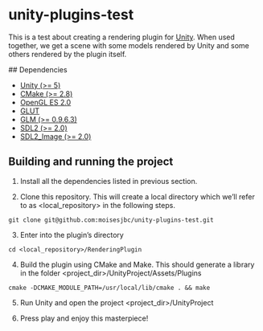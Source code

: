 # unity-plugins-test

This is a test about creating a rendering plugin for [Unity](http://unity3d.com). When used together, we get a scene with some models rendered by Unity and some others rendered by the plugin itself.

## Dependencies

* [Unity (>= 5)](http://unity3d.com)
* [CMake (>= 2.8)](http://www.cmake.org)
* [OpenGL ES 2.0](https://www.khronos.org/opengles/2_X/)
* [GLUT](https://www.opengl.org/resources/libraries/glut/)
* [GLM (>= 0.9.6.3)](http://glm.g-truc.net/0.9.6/index.html)
* [SDL2 (>= 2.0)](https://www.libsdl.org)
* [SDL2_Image (>= 2.0)](https://www.libsdl.org/projects/SDL_image/)

## Building and running the project

1. Install all the dependencies listed in previous section.

2. Clone this repository. This will create a local directory which we’ll refer to as &lt;local_repository&gt; in the following steps.

 ```
 git clone git@github.com:moisesjbc/unity-plugins-test.git
 ```

3. Enter into the plugin’s directory

 ```
 cd <local_repository>/RenderingPlugin
 ```

4. Build the plugin using CMake and Make. This should generate a library in the folder &lt;project_dir&gt;/UnityProject/Assets/Plugins

 ```
 cmake -DCMAKE_MODULE_PATH=/usr/local/lib/cmake . && make
 ```

5. Run Unity and open the project <project_dir>/UnityProject

6. Press play and enjoy this masterpiece!